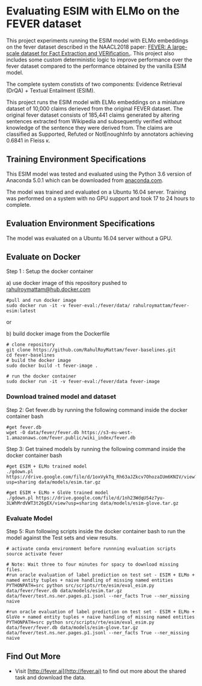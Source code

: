# Evaluating ESIM with ELMo on the FEVER dataset

This project experiments running the ESIM model with ELMo embeddings on the fever dataset described in the NAACL2018 paper: [FEVER: A large-scale dataset for Fact Extraction and VERification.](). This project also includes some custom deterministic logic to improve performance over the fever dataset compared to the performance obtained by the vanilla ESIM model.

The complete system constists of two components: Evidence Retrieval (DrQA) + Textual Entailment (ESIM).

This project runs the ESIM model with ELMo embeddings on a miniature dataset of 10,000 claims derieved from the original FEVER dataset. The original fever dataset consists of 185,441 claims generated by altering sentences extracted from Wikipedia and subsequently verified without knowledge of the sentence they were derived from. The claims are classified as Supported, Refuted or NotEnoughInfo by annotators achieving 0.6841 in Fleiss κ.
 
## Training Environment Specifications

This ESIM model was tested and evaluated using the Python 3.6 version of Anaconda 5.0.1 which can be downloaded from [anaconda.com](https://www.anaconda.com/download/). 

The model was trained and evaluated on a Ubuntu 16.04 server. Training was performed on a system with no GPU support and took 17 to 24 hours to complete.

## Evaluation Environment Specifications

The model was evaluated on a Ubuntu 16.04 server without a GPU.
 
## Evaluate on Docker

Step 1 : Setup the docker container

a) use docker image of this repository pushed to [rahulroymattam@hub.docker.com](https://hub.docker.com/r/rahulroymattam/fever-esim/)

```
#pull and run docker image
sudo docker run -it -v fever-eval:/fever/data/ rahulroymattam/fever-esim:latest
```
or 

b) build docker image from the Dockerfile

```
# clone repository
git clone https://github.com/RahulRoyMattam/fever-baselines.git
cd fever-baselines
# build the docker image
sudo docker build -t fever-image .

# run the docker container
sudo docker run -it -v fever-eval:/fever/data fever-image
```

### Download trained model and dataset 

Step 2: Get fever.db by running the following command inside the docker container bash

```
#get fever.db
wget -O data/fever/fever.db https://s3-eu-west-1.amazonaws.com/fever.public/wiki_index/fever.db
```

Step 3: Get trained models by running the following command inside the docker container bash
```
#get ESIM + ELMo trained model
./gdown.pl https://drive.google.com/file/d/1oxVykTq_Rh63aJZkcv7OhozaIUm6KNIV/view?usp=sharing data/models/esim.tar.gz

#get ESIM + ELMo + GloVe trained model
./gdown.pl https://drive.google.com/file/d/1nh23WdqUS4z7yu-3LWhMrdVWT3t26gEX/view?usp=sharing data/models/esim-glove.tar.gz
```

### Evaluate Model

Step 5: Run following scripts inside the docker container bash to run the model against the Test sets and view results.

```
# activate conda environment before runnning evaluation scripts
source activate fever

# Note: Wait three to four minutes for spacy to download missing files.
#run oracle evaluation of label prediction on test set - ESIM + ELMo + named entity tuples + naive handling of missing named entities
PYTHONPATH=src python src/scripts/rte/esim/eval_esim.py data/fever/fever.db data/models/esim.tar.gz data/fever/test.ns.ner.pages.p1.jsonl --ner_facts True --ner_missing naive

#run oracle evaluation of label prediction on test set - ESIM + ELMo + GloVe + named entity tuples + naive handling of missing named entities
PYTHONPATH=src python src/scripts/rte/esim/eval_esim.py data/fever/fever.db data/models/esim-glove.tar.gz data/fever/test.ns.ner.pages.p1.jsonl --ner_facts True --ner_missing naive

```

## Find Out More

 * Visit [http://fever.ai](http://fever.ai) to find out more about the shared task and download the data.
